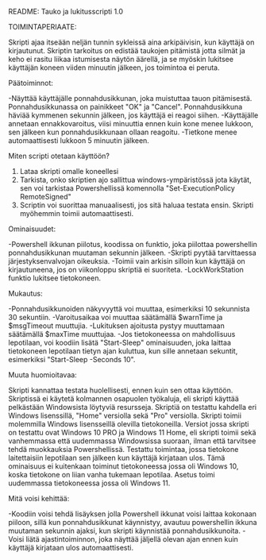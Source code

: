 README: 
Tauko ja lukitusscripti 1.0

TOIMINTAPERIAATE:

Skripti ajaa itseään neljän tunnin sykleissä aina arkipäivisin, kun käyttäjä on kirjautunut. Skriptin tarkoitus on edistää taukojen pitämistä jotta silmät ja keho ei rasitu liikaa istumisesta näytön äärellä, ja se myöskin lukitsee käyttäjän koneen viiden minuutin jälkeen, jos toimintoa ei peruta.

Päätoiminnot:

-Näyttää käyttäjälle ponnahdusikkunan, joka muistuttaa tauon pitämisestä. Ponnahdusikkunassa on painikkeet "OK" ja "Cancel". Ponnahdusikkuna häviää kymmenen sekunnin jälkeen, jos käyttäjä ei reagoi siihen.
-Käyttäjälle annetaan ennakkovaroitus, viisi minuuttia ennen kuin kone menee lukkoon, sen jälkeen kun ponnahdusikkunaan ollaan reagoitu.
-Tietkone menee automaattisesti lukkoon 5 minuutin jälkeen.

Miten scripti otetaan käyttöön?

1. Lataa skripti omalle koneellesi
2. Tarkista, onko skriptien ajo sallittua windows-ympäristössä jota käytät, sen voi tarkistaa Powershellissä komennolla "Set-ExecutionPolicy RemoteSigned"
3. Scriptin voi suorittaa manuaalisesti, jos sitä haluaa testata ensin. Skripti myöhemmin toimii automaattisesti.

Ominaisuudet:

-Powershell ikkunan piilotus, koodissa on funktio, joka piilottaa powershellin ponnahdusikkunan muutaman sekunnin jälkeen.
-Skripti pyytää tarvittaessa järjestyksenvalvojan oikeuksia.
-Toimii vain arkisin silloin kun käyttäjä on kirjautuneena, jos on viikonloppu skriptiä ei suoriteta.
-LockWorkStation funktio lukitsee tietokoneen.

Mukautus:

-Ponnahdusikkunoiden näkyvyyttä voi muuttaa, esimerkiksi 10 sekunnista 30 sekuntiin.
-Varoitusaikaa voi muuttaa säätämällä $warnTime ja $msgTimeout muuttujia.
-Lukituksen ajoitusta pystyy muuttamaan säätämällä $maxTime muuttujaa.
-Jos tietokoneessa on mahdollisuus lepotilaan, voi koodiin lisätä "Start-Sleep" ominaisuuden, joka laittaa tietokoneen lepotilaan tietyn ajan kuluttua, kun sille annetaan sekuntit, esimerkiksi "Start-Sleep -Seconds 10".

Muuta huomioitavaa:

Skripti kannattaa testata huolellisesti, ennen kuin sen ottaa käyttöön. Skriptissä ei käytetä kolmannen osapuolen työkaluja, eli skripti käyttää pelkästään Windowsista löytyviä resursseja. 
Skriptiä on testattu kahdella eri Windows lisenssillä, "Home" versiolla sekä "Pro" versiolla. Skripti toimii molemmilla Windows lisensseillä olevilla tietokoneilla. Versiot jossa skripti on testattu ovat Windows 10 PRO ja Windows 11 Home, eli skripti toimii sekä vanhemmassa että uudemmassa Windowsissa suoraan, ilman että tarvitsee tehdä muokkauksia Powershellissä.
Testattu toimintaa, jossa tietokone laitettaisiin lepotilaan sen jälkeen kun käyttäjä kirjataan ulos. Tämä ominaisuus ei kuitenkaan toiminut tietokoneessa jossa oli Windows 10, koska tietokone on liian vanha tukemaan lepotilaa. Asetus toimi uudemmassa tietokoneessa jossa oli Windows 11.

Mitä voisi kehittää:

-Koodiin voisi tehdä lisäyksen jolla Powershell ikkunat voisi laittaa kokonaan piiloon, sillä kun ponnahdusikkunat käynnistyy, avautuu powershellin ikkuna muutaman sekunnin ajaksi, kun skripti käynnistää ponnahdusikkunoita. 
-Voisi liätä ajastintoiminnon, joka näyttää jäljellä olevan ajan ennen kuin käyttäjä kirjataan ulos automaattisesti.








